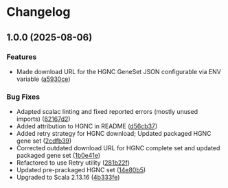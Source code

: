 # Changelog

## 1.0.0 (2025-08-06)


### Features

* Made download URL for the HGNC GeneSet JSON configurable via ENV variable ([a5930ce](https://github.com/dnpm-dip/hgnc-catalog/commit/a5930ce4043da3a6672902f6cdd8eb5d67dbeacd))


### Bug Fixes

* Adapted scalac linting and fixed reported errors (mostly unused imports) ([62167d2](https://github.com/dnpm-dip/hgnc-catalog/commit/62167d286a9b882b717797161eb57efb6c2d817f))
* Added attribution to HGNC in README ([d56cb37](https://github.com/dnpm-dip/hgnc-catalog/commit/d56cb373f573a76fe21f710a837d4ae028588d2b))
* Added retry strategy for HGNC download; Updated packaged HGNC gene set ([2cdfb39](https://github.com/dnpm-dip/hgnc-catalog/commit/2cdfb39a709fd058baa0df56517e6566069f2fef))
* Corrected outdated download URL for HGNC complete set and updated packaged gene set ([1b0e41e](https://github.com/dnpm-dip/hgnc-catalog/commit/1b0e41e2736956bc970207689a3653990b43a6e5))
* Refactored to use Retry utility ([281b22f](https://github.com/dnpm-dip/hgnc-catalog/commit/281b22f38fea4d3f5c05aeff3760fee4f114edde))
* Updated pre-prackaged HGNC set ([14e80b5](https://github.com/dnpm-dip/hgnc-catalog/commit/14e80b5c79f9448d709b624fae7bcea383fb22f5))
* Upgraded to Scala 2.13.16 ([4b333fe](https://github.com/dnpm-dip/hgnc-catalog/commit/4b333fe80375338c7cbadc6e4f0ecfb93359aa9e))
